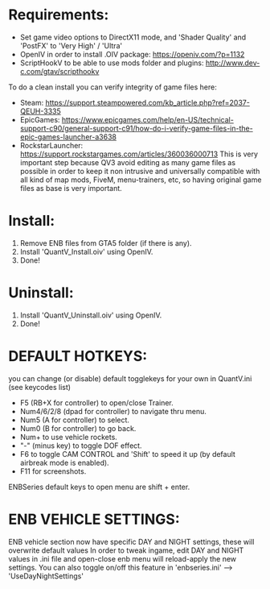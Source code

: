 
Requirements:
=============
- Set game video options to DirectX11 mode, and 'Shader Quality' and 'PostFX' to 'Very High' / 'Ultra'
- OpenIV in order to install .OIV package: https://openiv.com/?p=1132
- ScriptHookV to be able to use mods folder and plugins: http://www.dev-c.com/gtav/scripthookv

To do a clean install you can verify integrity of game files here:
- Steam: https://support.steampowered.com/kb_article.php?ref=2037-QEUH-3335
- EpicGames: https://www.epicgames.com/help/en-US/technical-support-c90/general-support-c91/how-do-i-verify-game-files-in-the-epic-games-launcher-a3638
- RockstarLauncher: https://support.rockstargames.com/articles/360036000713
This is very important step because QV3 avoid editing as many game files as possible in order to keep it non intrusive and universally compatible with all kind of map mods, FiveM, menu-trainers, etc, so having original game files as base is very important.



Install:
========
01. Remove ENB files from GTA5 folder (if there is any).
02. Install 'QuantV_Install.oiv' using OpenIV.
03. Done!



Uninstall:
==========
01. Install 'QuantV_Uninstall.oiv' using OpenIV.
02. Done!





DEFAULT HOTKEYS:
===============
you can change (or disable) default togglekeys for your own in QuantV.ini (see keycodes list)
- F5 (RB+X for controller) to open/close Trainer.
- Num4/6/2/8 (dpad for controller) to navigate thru menu.
- Num5 (A for controller) to select.
- Num0 (B for controller) to go back.
- Num+ to use vehicle rockets.
- "-" (minus key) to toggle DOF effect.
- F6  to toggle CAM CONTROL and 'Shift' to speed it up (by default airbreak mode is enabled).
- F11 for screenshots.

ENBSeries default keys to open menu are shift + enter.





ENB VEHICLE SETTINGS:
====================
ENB vehicle section now have specific DAY and NIGHT settings, these will overwrite default values
In order to tweak ingame, edit DAY and NIGHT values in .ini file and open-close enb menu will reload-apply the new settings.
You can also toggle on/off this feature in 'enbseries.ini' --> 'UseDayNightSettings'
